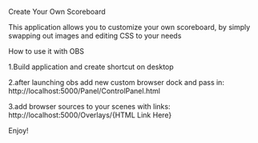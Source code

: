 Create Your Own Scoreboard

This application allows you to customize your own scoreboard, by simply swapping out images and editing CSS to your needs

How to use it with OBS

1.Build application and create shortcut on desktop

2.after launching obs add new custom browser dock and pass in: http://localhost:5000/Panel/ControlPanel.html

3.add browser sources to your scenes with links: http://localhost:5000/Overlays/{HTML Link Here}

Enjoy!
